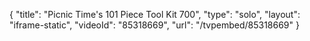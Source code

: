 {
    "title": "Picnic Time's 101 Piece Tool Kit 700",
    "type": "solo",
    "layout": "iframe-static",
    "videoId": "85318669",
    "url": "\/tvpembed\/85318669"
}